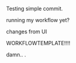 Testing simple commit.

running my workflow yet? 

changes from UI 

WORKFLOWTEMPLATE!!!!

damn..
.
